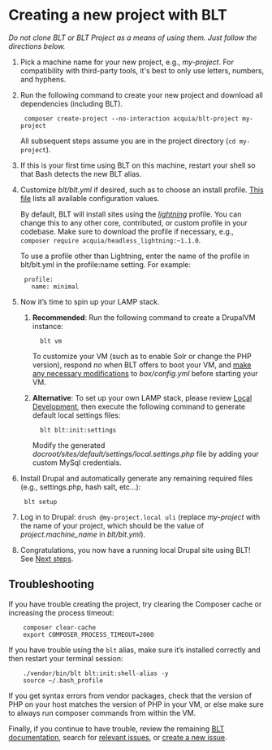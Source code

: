 # Creating a new project with BLT

*Do not clone BLT or BLT Project as a means of using them. Just follow the directions below.*

1. Pick a machine name for your new project, e.g., *my-project*. For compatibility with third-party tools, it's best to only use letters, numbers, and hyphens.

1. Run the following command to create your new project and download all dependencies (including BLT).

        composer create-project --no-interaction acquia/blt-project my-project

    All subsequent steps assume you are in the project directory (`cd my-project`).

1. If this is your first time using BLT on this machine, restart your shell so that Bash detects the new BLT alias.

1. Customize *blt/blt.yml* if desired, such as to choose an install profile. [This file](https://github.com/acquia/blt/blob/10.x/config/build.yml) lists all available configuration values.

    By default, BLT will install sites using the [*lightning*](https://github.com/acquia/lightning) profile. You can change this to any other core, contributed, or custom profile in your codebase. Make sure to download the profile if necessary, e.g., `composer require acquia/headless_lightning:~1.1.0`.

    To use a profile other than Lightning, enter the name of the profile in blt/blt.yml in the profile:name setting. For example:

        profile:
          name: minimal

1. Now it’s time to spin up your LAMP stack.

    1. **Recommended**: Run the following command to create a DrupalVM instance:

             blt vm

       To customize your VM (such as to enable Solr or change the PHP version), respond *no* when BLT offers to boot your VM, and [make any necessary modifications](http://docs.drupalvm.com/en/latest/getting-started/configure-drupalvm/) to *box/config.yml* before starting your VM.

    1. **Alternative**: To set up your own LAMP stack, please review [Local Development](http://blt.readthedocs.io/en/latest/readme/local-development/), then execute the following command to generate default local settings files:

             blt blt:init:settings

       Modify the generated *docroot/sites/default/settings/local.settings.php* file by adding your custom MySql credentials.

1. Install Drupal and automatically generate any remaining required files (e.g., settings.php, hash salt, etc...):

        blt setup

1. Log in to Drupal: `drush @my-project.local uli` (replace *my-project* with the name of your project, which should be the value of *project.machine_name* in *blt/blt.yml*).

1. Congratulations, you now have a running local Drupal site using BLT! See [Next steps](next-steps.md).

## Troubleshooting

If you have trouble creating the project, try clearing the Composer cache or increasing the process timeout:

        composer clear-cache
        export COMPOSER_PROCESS_TIMEOUT=2000

If you have trouble using the `blt` alias, make sure it’s installed correctly and then restart your terminal session:

        ./vendor/bin/blt blt:init:shell-alias -y
        source ~/.bash_profile

If you get syntax errors from vendor packages, check that the version of PHP on your host matches the version of PHP in your VM, or else make sure to always run composer commands from within the VM.

Finally, if you continue to have trouble, review the remaining [BLT documentation](http://blt.readthedocs.io/en/latest/), search for [relevant issues](https://github.com/acquia/blt/issues), or [create a new issue](https://github.com/acquia/blt/issues/new).
